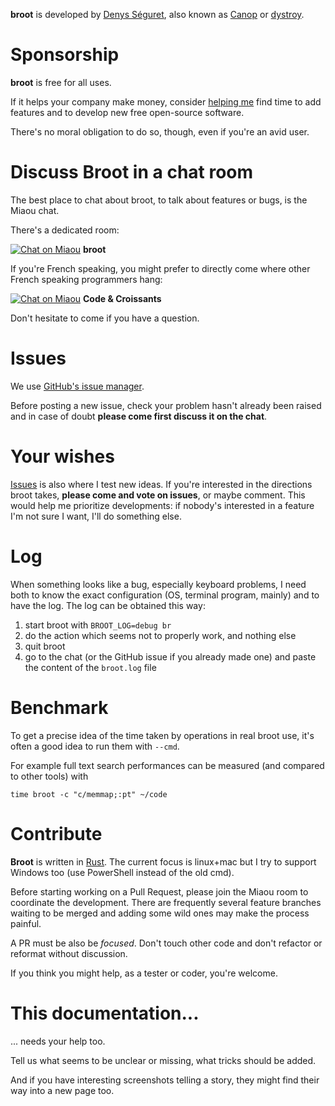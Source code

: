 
**broot** is developed by [Denys Séguret](https://twitter.com/DenysSeguret), also known as [Canop](https://github.com/Canop) or [dystroy](https://dystroy.org).

# Sponsorship

**broot** is free for all uses.

If it helps your company make money, consider [helping me](https://github.com/sponsors/Canop) find time to add features and to develop new free open-source software.

There's no moral obligation to do so, though, even if you're an avid user.

# Discuss Broot in a chat room

The best place to chat about broot, to talk about features or bugs, is the Miaou chat.

There's a dedicated room:

[![Chat on Miaou](https://miaou.dystroy.org/static/shields/room-en.svg?v=1)](https://miaou.dystroy.org/3490?broot) **broot**

If you're French speaking, you might prefer to directly come where other French speaking programmers hang:

[![Chat on Miaou](https://miaou.dystroy.org/static/shields/room-fr.svg?v=1)](https://miaou.dystroy.org/3) **Code & Croissants**

Don't hesitate to come if you have a question.

# Issues

We use [GitHub's issue manager](https://github.com/Canop/broot/issues).

Before posting a new issue, check your problem hasn't already been raised and in case of doubt **please come first discuss it on the chat**.

# Your wishes

[Issues](https://github.com/Canop/broot/issues) is also where I test new ideas. If you're interested in the directions broot takes, **please come and vote on issues**, or maybe comment. This would help me prioritize developments: if nobody's interested in a feature I'm not sure I want, I'll do something else.

# Log

When something looks like a bug, especially keyboard problems, I need both to know the exact configuration (OS, terminal program, mainly) and to have the log. The log can be obtained this way:

1. start broot with `BROOT_LOG=debug br`
2. do the action which seems not to properly work, and nothing else
3. quit broot
4. go to the chat (or the GitHub issue if you already made one) and paste the content of the `broot.log` file

# Benchmark

To get a precise idea of the time taken by operations in real broot use, it's often a good idea to run them with `--cmd`.

For example full text search performances can be measured (and compared to other tools) with

```
time broot -c "c/memmap;:pt" ~/code
```

# Contribute

**Broot** is written in [Rust](https://www.rust-lang.org/). The current focus is linux+mac but I try to support Windows too (use PowerShell instead of the old cmd).

Before starting working on a Pull Request, please join the Miaou room to coordinate the development. There are frequently several feature branches waiting to be merged and adding some wild ones may make the process painful.

A PR must be also be *focused*. Don't touch other code and don't refactor or reformat without discussion.

If you think you might help, as a tester or coder, you're welcome.

# This documentation...

... needs your help too.

Tell us what seems to be unclear or missing, what tricks should be added.

And if you have interesting screenshots telling a story, they might find their way into a new page too.
